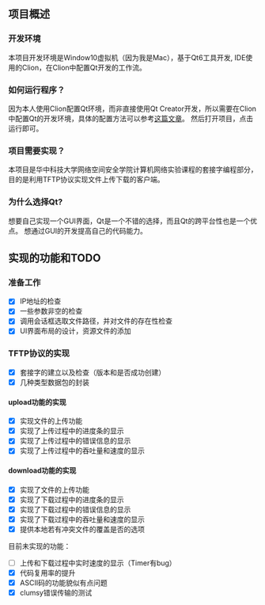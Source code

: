 ## 项目概述

### 开发环境

本项目开发环境是Window10虚拟机（因为我是Mac），基于Qt6工具开发, IDE使用的Clion，在Clion中配置Qt开发的工作流。

### 如何运行程序？

因为本人使用Clion配置Qt环境，而非直接使用Qt
Creator开发，所以需要在Clion中配置Qt的开发环境，具体的配置方法可以参考[这篇文章](https://blog.csdn.net/weixin_39510813/article/details/115482634)。
然后打开项目，点击运行即可。

### 项目需要实现？

本项目是华中科技大学网络空间安全学院计算机网络实验课程的套接字编程部分，
目的是利用TFTP协议实现文件上传下载的客户端。

### 为什么选择Qt?

想要自己实现一个GUI界面，Qt是一个不错的选择，而且Qt的跨平台性也是一个优点。
想通过GUI的开发提高自己的代码能力。

## 实现的功能和TODO

### 准备工作

- [x] IP地址的检查
- [x] 一些参数非空的检查
- [x] 调用会话框选取文件路径，并对文件的存在性检查
- [x] UI界面布局的设计，资源文件的添加

### TFTP协议的实现

- [x] 套接字的建立以及检查（版本和是否成功创建）
- [x] 几种类型数据包的封装

#### upload功能的实现

- [x] 实现文件的上传功能
- [x] 实现了上传过程中的进度条的显示
- [x] 实现了上传过程中的错误信息的显示
- [x] 实现了上传过程中的吞吐量和速度的显示

#### download功能的实现

- [x] 实现了文件的上传功能
- [x] 实现了下载过程中的进度条的显示
- [x] 实现了下载过程中的错误信息的显示
- [x] 实现了下载过程中的吞吐量和速度的显示
- [x] 提供本地若有冲突文件的覆盖是否的选项

目前未实现的功能：

- [ ] 上传和下载过程中实时速度的显示（Timer有bug）
- [x] 代码复用率的提升
- [x] ASCII码的功能貌似有点问题
- [x] clumsy错误传输的测试